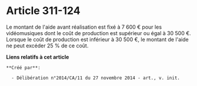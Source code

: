 # Article 311-124

Le montant de l'aide avant réalisation est fixé à 7 600 € pour les vidéomusiques dont le coût de production est supérieur ou
égal à 30 500 €. Lorsque le coût de production est inférieur à 30 500 €, le montant de l'aide ne peut excéder 25 % de ce
coût.

**Liens relatifs à cet article**

	**Créé par**:

	  - Délibération n°2014/CA/11 du 27 novembre 2014 - art., v. init.
